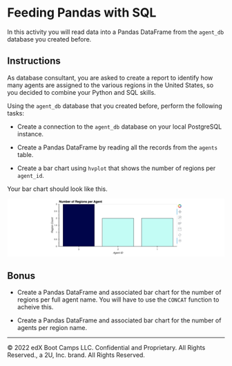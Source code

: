 # Feeding Pandas with SQL

In this activity you will read data into a Pandas DataFrame from the `agent_db` database you created before.

## Instructions

As database consultant, you are asked to create a report to identify how many agents are assigned to the various regions in the United States, so you decided to combine your Python and SQL skills.

Using the `agent_db` database that you created before, perform the following tasks:

* Create a connection to the `agent_db` database on your local PostgreSQL instance.

* Create a Pandas DataFrame by reading all the records from the `agents` table.

* Create a bar chart using `hvplot` that shows the number of regions per `agent_id`.

Your bar chart should look like this.

![regions-per-agent](Images/regions-per-agent.png)

## Bonus

* Create a Pandas DataFrame and associated bar chart for the number of regions per full agent name. You will have to use the `CONCAT` function to acheive this.

* Create a Pandas DataFrame and associated bar chart for the number of agents per region name.

---

© 2022 edX Boot Camps LLC. Confidential and Proprietary. All Rights Reserved., a 2U, Inc. brand. All Rights Reserved.
